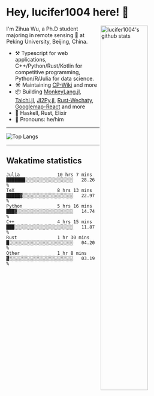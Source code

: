 # Hey, lucifer1004 here! :wave:

<img width="50%" align="right" alt="lucifer1004's github stats" src="https://github-readme-stats.vercel.app/api?username=lucifer1004&show_icons=true">

I'm Zihua Wu, a Ph.D student majoring in remote sensing :satellite: at Peking University, Beijing, China.

- :hammer_and_pick: Typescript for web applications, C++/Python/Rust/Kotlin for competitive programming, Python/R/Julia for data science.
- :sunny: Maintaining [CP-Wiki](https://cp-wiki.vercel.app) and more 
- :package: Building [MonkeyLang.jl](https://github.com/lucifer1004/MonkeyLang.jl), [Taichi.jl](https://github.com/lucifer1004/Taichi.jl), [Jl2Py.jl](https://github.com/lucifer1004/Jl2Py.jl), [Rust-Wechaty](https://github.com/wechaty/rust-wechaty), [Googlemap-React](https://github.com/googlemap-react/googlemap-react) and more
- :seedling: Haskell, Rust, Elixir
- :man: Pronouns: he/him

---

![Top Langs](https://github-readme-stats.vercel.app/api/top-langs/?username=lucifer1004&layout=compact)

---

## Wakatime statistics

<!--START_SECTION:waka-->

```text
Julia              10 hrs 7 mins   ███████░░░░░░░░░░░░░░░░░░   28.26 %
TeX                8 hrs 13 mins   █████▓░░░░░░░░░░░░░░░░░░░   22.97 %
Python             5 hrs 16 mins   ███▓░░░░░░░░░░░░░░░░░░░░░   14.74 %
C++                4 hrs 15 mins   ███░░░░░░░░░░░░░░░░░░░░░░   11.87 %
Rust               1 hr 30 mins    █░░░░░░░░░░░░░░░░░░░░░░░░   04.20 %
Other              1 hr 8 mins     ▓░░░░░░░░░░░░░░░░░░░░░░░░   03.19 %
```

<!--END_SECTION:waka-->
